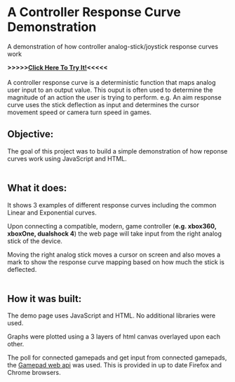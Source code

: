 # A Controller Response Curve Demonstration
A demonstration of how controller analog-stick/joystick response curves work

 **>>>>>[Click Here To Try It!](https://j-l-m.github.io/controller_response_curve_test)<<<<<**
<br/><br/>
A controller response curve is a deterministic function that maps analog user input to an output value. This ouput is often used to determine the magnitude of an action the user is trying to perform.
e.g. An aim response curve uses the stick deflection as input and determines the cursor movement speed or camera turn speed in games.

## Objective:
The goal of this project was to build a simple demonstration of how reponse curves work using JavaScript and HTML.
<br/><br/>

## What it does:
It shows 3 examples of different response curves including the common Linear and Exponential curves.

Upon connecting a compatible, modern, game controller (**e.g. xbox360, xboxOne, dualshock 4**) the web page will take input from the right analog stick of the device.

Moving the right analog stick moves a cursor on screen and also moves a mark to show the response curve mapping based on how much the stick is deflected.
<br/><br/>

## How it was built:
The demo page uses JavaScript and HTML. No additional libraries were used. 

Graphs were plotted using a 3 layers of html canvas overlayed upon each other. 

The poll for connected gamepads and get input from connected gamepads, the [Gamepad web api](https://developer.mozilla.org/en-US/docs/Web/API/Gamepad_API) was used. 
This is provided in up to date Firefox and Chrome browsers.


